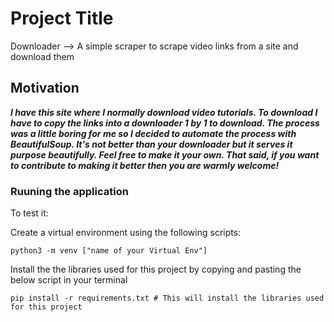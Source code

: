 # Project Title

Downloader --> A simple scraper to scrape video links from a site and download them

## Motivation
***I have this site where I normally download video tutorials. To download I have to copy the links into a 
downloader 1 by 1 to download. The process was a little boring for me so I decided to automate the process 
with BeautifulSoup. It's not better than your downloader but it serves it purpose beautifully. Feel free 
to make it your own. That said, if you want to contribute to making it better then you are 
warmly welcome!***

### Ruuning the application
To test it:

Create a virtual environment using the following scripts:

```
python3 -m venv ["name of your Virtual Env"]
```

Install the the libraries used for this project by copying and pasting the below script in your terminal

```
pip install -r requirements.txt # This will install the libraries used for this project
```


